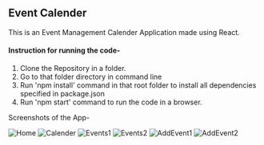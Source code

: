 ## Event Calender

This is an Event Management Calender Application made using React.

#### Instruction for running the code-

1. Clone the Repository in a folder.
2. Go to that folder directory in command line
3. Run 'npm install' command in that root folder to install all dependencies specified in package.json
4. Run 'npm start' command to run the code in a browser.

Screenshots of the App-


![Home](https://user-images.githubusercontent.com/87691831/157248827-712865df-5402-4877-8b9a-1ca80a73de66.png)
![Calender](https://user-images.githubusercontent.com/87691831/157248857-af3ced6e-6b12-48f8-a2a0-c0390c1d3e3e.png)
![Events1](https://user-images.githubusercontent.com/87691831/157248887-17c3d9b5-0c8f-4bb7-a81f-c354ab9a7219.png)
![Events2](https://user-images.githubusercontent.com/87691831/157248903-2464685d-5fa0-4acf-b77d-5bc45f77cd4a.png)
![AddEvent1](https://user-images.githubusercontent.com/87691831/157248925-fa5a2a69-6dd5-471b-b15f-2996f5a01f45.png)
![AddEvent2](https://user-images.githubusercontent.com/87691831/157248934-d3337715-6d42-47da-bbc7-1e9728314409.png)
